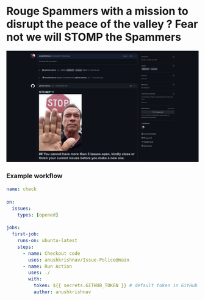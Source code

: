 # Rouge Spammers with a mission to disrupt the peace of the valley ? Fear not we will STOMP the Spammers

![](botinaction.jpeg)

### Example workflow

```yaml
name: check
 
on:
  issues:
    types: [opened]

jobs:
  first-job:
    runs-on: ubuntu-latest
    steps:
      - name: Checkout code
        uses: anushkrishnav/Issue-Police@main
      - name: Run Action
        uses: ./
        with:
          token: ${{ secrets.GITHUB_TOKEN }} # default token in GitHub Workflow
          author: anushkrishnav
```
